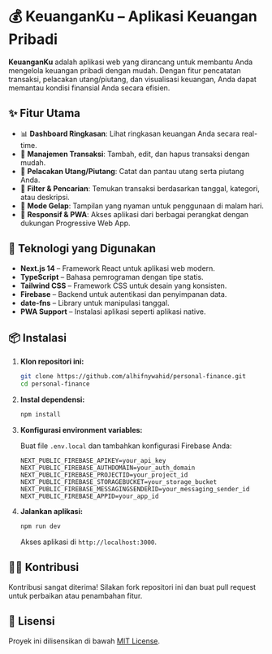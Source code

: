 # 💰 KeuanganKu – Aplikasi Keuangan Pribadi

**KeuanganKu** adalah aplikasi web yang dirancang untuk membantu Anda mengelola keuangan pribadi dengan mudah. Dengan fitur pencatatan transaksi, pelacakan utang/piutang, dan visualisasi keuangan, Anda dapat memantau kondisi finansial Anda secara efisien.

## ✨ Fitur Utama

- 📊 **Dashboard Ringkasan**: Lihat ringkasan keuangan Anda secara real-time.
- 🧾 **Manajemen Transaksi**: Tambah, edit, dan hapus transaksi dengan mudah.
- 🔁 **Pelacakan Utang/Piutang**: Catat dan pantau utang serta piutang Anda.
- 📅 **Filter & Pencarian**: Temukan transaksi berdasarkan tanggal, kategori, atau deskripsi.
- 🌙 **Mode Gelap**: Tampilan yang nyaman untuk penggunaan di malam hari.
- 📱 **Responsif & PWA**: Akses aplikasi dari berbagai perangkat dengan dukungan Progressive Web App.

## 🚀 Teknologi yang Digunakan

- **Next.js 14** – Framework React untuk aplikasi web modern.
- **TypeScript** – Bahasa pemrograman dengan tipe statis.
- **Tailwind CSS** – Framework CSS untuk desain yang konsisten.
- **Firebase** – Backend untuk autentikasi dan penyimpanan data.
- **date-fns** – Library untuk manipulasi tanggal.
- **PWA Support** – Instalasi aplikasi seperti aplikasi native.

## 📦 Instalasi

1. **Klon repositori ini:**

   ```bash
   git clone https://github.com/alhifnywahid/personal-finance.git
   cd personal-finance
   ```

2. **Instal dependensi:**

   ```bash
   npm install
   ```

3. **Konfigurasi environment variables:**

   Buat file `.env.local` dan tambahkan konfigurasi Firebase Anda:

   ```env
   NEXT_PUBLIC_FIREBASE_APIKEY=your_api_key
   NEXT_PUBLIC_FIREBASE_AUTHDOMAIN=your_auth_domain
   NEXT_PUBLIC_FIREBASE_PROJECTID=your_project_id
   NEXT_PUBLIC_FIREBASE_STORAGEBUCKET=your_storage_bucket
   NEXT_PUBLIC_FIREBASE_MESSAGINGSENDERID=your_messaging_sender_id
   NEXT_PUBLIC_FIREBASE_APPID=your_app_id
   ```

4. **Jalankan aplikasi:**

   ```bash
   npm run dev
   ```

   Akses aplikasi di `http://localhost:3000`.

## 🧑‍💻 Kontribusi

Kontribusi sangat diterima! Silakan fork repositori ini dan buat pull request untuk perbaikan atau penambahan fitur.

## 📄 Lisensi

Proyek ini dilisensikan di bawah [MIT License](LICENSE).